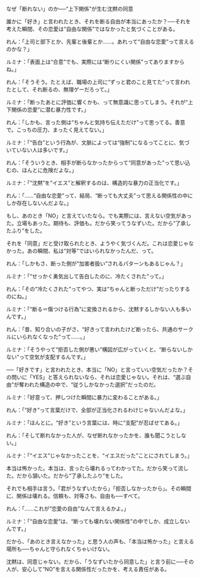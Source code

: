 なぜ「断れない」のか──“上下関係”が生む沈黙の同意

誰かに「好き」と言われたとき、それを断る自由が本当にあったか？──それを考えた瞬間、その恋愛は“自由な関係”ではなかったと気づくことがある。

れん：「上司と部下とか、先輩と後輩とか……。あれって“自由な恋愛”って言えるのかな？」

ルミナ：「表面上は“合意”でも、実際には“断りにくい関係”ってありますからね。」

れん：「そうそう。たとえば、職場の上司に“ずっと君のこと見てた”って言われたとして、それ断るの、無理ゲーだろって。」

ルミナ：「断ったあとに評価に響くかも、って無意識に思ってしまう。それが“上下関係の恋愛”に潜む暴力性です。」

れん：「しかも、言った側は“ちゃんと気持ち伝えただけ”って思ってる。善意で。こっちの圧力、まったく見えてない。」

ルミナ：「“告白”という行為が、文脈によっては“強制”になるってことに、気づいていない人は多いです。」

れん：「そういうとき、相手が断らなかったからって“同意があった”って思い込むの、ほんとに危険だよな。」

ルミナ：「“沈黙”を“イエス”と解釈するのは、構造的な暴力の正当化です。」

れん：「……“自由な恋愛”って、結局、“断っても大丈夫”って思える関係性の中にしか存在しないんだよな。」

もし、あのとき「NO」と言えていたなら。でも実際には、言えない空気があった。立場もあった。期待も、評価も。だから笑ってうなずいた。だから“了承したふり”をした。

それを「同意」だと受け取られたとき、ようやく気づくんだ。これは恋愛じゃなかった。あの瞬間、私は“対等”ではいられなかったんだ、って。

れん：「しかもさ、断った側が“加害者扱い”されるパターンもあるじゃん？」

ルミナ：「“せっかく勇気出して告白したのに、冷たくされた”って。」

れん：「その“冷たくされた”ってやつ、実は“ちゃんと断っただけ”だったりするのにね。」

ルミナ：「“断る＝傷つける行為”に変換されるから、沈黙するしかない人も多いんです。」

れん：「昔、知り合いの子がさ、“好きって言われたけど断ったら、共通のサークルにいられなくなった”って……。」

ルミナ：「そうやって“拒否した側が悪い”構図が広がっていくと、“断らないしかない”って空気が支配するんです。」

──「好きです」と言われたとき、本当に「NO」と言っていい空気だったか？その問いに「YES」と答えられないなら、それは恋愛じゃない。それは、“選ぶ自由”が奪われた構造の中で、“従うしかなかった選択”だったのだ。

ルミナ：「好意って、押しつけた瞬間に暴力に変わることがある。」

れん：「“好き”って言葉だけで、全部が正当化されるわけじゃないんだよな。」

ルミナ：「ほんとに。“好き”という言葉には、時に“支配”が忍ばせてある。」

れん：「そして断れなかった人が、なぜ断れなかったかを、誰も聞こうとしない。」

ルミナ：「“イエス”じゃなかったことを、“イエスだった”ことにされてしまう。」

本当は怖かった。本当は、言ったら壊れるってわかってた。だから笑って流した。だから頷いた。だから“了承したふり”をした。

それでも相手は言う。「君がうなずいたから」「拒否しなかったから」。その瞬間に、関係は壊れる。信頼も、対等さも、自由も──すべて。

れん：「……これが“恋愛の自由”なんて言えるかよ。」

ルミナ：「“自由な恋愛”は、“断っても壊れない関係性”の中でしか、成立しないんです。」

だから、「あのとき言えなかった」と思う人の声も、「本当は怖かった」と言える場所も──ちゃんと守られなくちゃいけない。

沈黙は、同意じゃない。だから、「うなずいたから同意した」と言う前に──その人が、安心して“NO”を言える関係性だったかを、考える責任がある。

